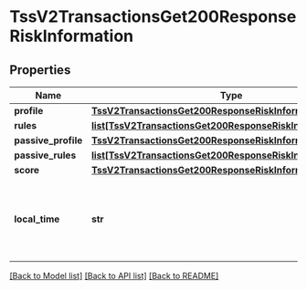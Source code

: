 # TssV2TransactionsGet200ResponseRiskInformation

## Properties
Name | Type | Description | Notes
------------ | ------------- | ------------- | -------------
**profile** | [**TssV2TransactionsGet200ResponseRiskInformationProfile**](TssV2TransactionsGet200ResponseRiskInformationProfile.md) |  | [optional] 
**rules** | [**list[TssV2TransactionsGet200ResponseRiskInformationRules]**](TssV2TransactionsGet200ResponseRiskInformationRules.md) |  | [optional] 
**passive_profile** | [**TssV2TransactionsGet200ResponseRiskInformationProfile**](TssV2TransactionsGet200ResponseRiskInformationProfile.md) |  | [optional] 
**passive_rules** | [**list[TssV2TransactionsGet200ResponseRiskInformationRules]**](TssV2TransactionsGet200ResponseRiskInformationRules.md) |  | [optional] 
**score** | [**TssV2TransactionsGet200ResponseRiskInformationScore**](TssV2TransactionsGet200ResponseRiskInformationScore.md) |  | [optional] 
**local_time** | **str** | Time that the transaction was submitted in local time. | [optional] 

[[Back to Model list]](../README.md#documentation-for-models) [[Back to API list]](../README.md#documentation-for-api-endpoints) [[Back to README]](../README.md)


